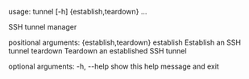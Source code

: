 usage: tunnel [-h] {establish,teardown} ...

SSH tunnel manager

positional arguments:
  {establish,teardown}
    establish           Establish an SSH tunnel
    teardown            Teardown an established SSH tunnel

optional arguments:
  -h, --help            show this help message and exit
